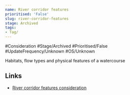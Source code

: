 ```yaml
---
name: River corridor features
prioritised: 'False'
slug: river-corridor-features
stage: Archived
tags:
- Tag/
---
```


#Consideration #Stage/Archived #Prioritised/False #UpdateFrequency/Unknown #OS/Unknown

Habitats, flow types and physical features of a watercourse

## Links

* [River corridor features consideration](https://design.planning.data.gov.uk/planning-consideration/river-corridor-features)